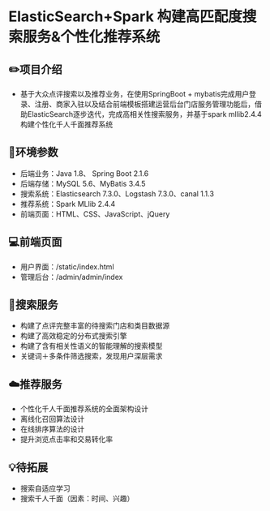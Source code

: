 # ElasticSearch+Spark  构建高匹配度搜索服务&个性化推荐系统

## ✏️项目介绍

- 基于大众点评搜索以及推荐业务，在使用SpringBoot + mybatis完成用户登录、注册、商家入驻以及结合前端模板搭建运营后台门店服务管理功能后，借助ElasticSearch逐步迭代，完成高相关性搜索服务，并基于spark mllib2.4.4构建个性化千人千面推荐系统

## 🔧环境参数

- 后端业务：Java 1.8、 Spring Boot 2.1.6
- 后端存储：MySQL 5.6、MyBatis 3.4.5
- 搜索系统：Elasticsearch 7.3.0、Logstash 7.3.0、canal 1.1.3
- 推荐系统：Spark MLlib 2.4.4
- 前端页面：HTML、CSS、JavaScript、jQuery

## 💻前端页面

- 用户界面：/static/index.html
- 管理后台：/admin/admin/index

## 🎨搜索服务

- 构建了点评完整丰富的待搜索门店和类目数据源
- 构建了高效稳定的分布式搜索引擎
- 构建了含有相关性语义的智能理解的搜索模型
- 关键词＋多条件筛选搜索，发现用户深层需求 

## ☁️推荐服务

- 个性化千人千面推荐系统的全面架构设计
- 离线化召回算法设计
- 在线排序算法的设计
- 提升浏览点击率和交易转化率 

## 💡待拓展

- 搜索自适应学习
- 搜索千人千面（因素：时间、兴趣）
